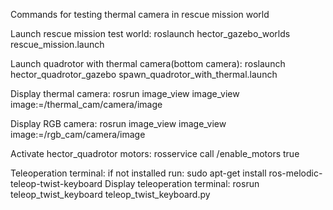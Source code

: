 Commands for testing thermal camera in rescue mission world

Launch rescue mission test world: roslaunch hector_gazebo_worlds rescue_mission.launch

Launch quadrotor with thermal camera(bottom camera): roslaunch hector_quadrotor_gazebo spawn_quadrotor_with_thermal.launch

Display thermal camera: rosrun image_view image_view image:=/thermal_cam/camera/image

Display RGB camera: rosrun image_view image_view image:=/rgb_cam/camera/image

Activate hector_quadrotor motors: rosservice call /enable_motors true

Teleoperation terminal: if not installed run: sudo apt-get install ros-melodic-teleop-twist-keyboard
Display teleoperation terminal: rosrun teleop_twist_keyboard teleop_twist_keyboard.py
